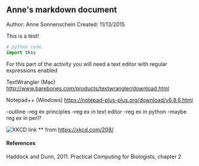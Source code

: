 ## Anne's markdown document

Author: Anne Sonnenschein 
Created: 11/13/2015

This is a test!

```python
# python code
import this
``` 

For this part of the activity you will need a text editor with regular expressions enabled 

TextWrangler (Mac) 
http://www.barebones.com/products/textwrangler/download.html

Notepad++ (Windows) 
https://notepad-plus-plus.org/download/v6.8.6.html



-outline
-reg ex principles
-reg ex in text editor
-reg ex in python
-maybe reg ex in perl?

![XKCD link](https://imgs.xkcd.com/comics/regular_expressions.png)
** from https://xkcd.com/208/

#### References
Haddock and Dunn, 2011. Practical Computing for Biologists, chapter 2


